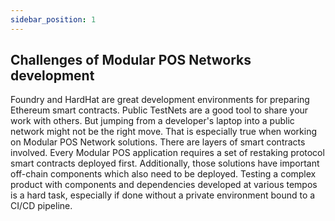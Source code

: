 ```yaml
---
sidebar_position: 1
---
```


## Challenges of Modular POS Networks development

Foundry and HardHat are great development environments for preparing Ethereum smart contracts.
Public TestNets are a good tool to share your work with others.
But jumping from a developer's laptop into a public network might not be the right move.
That is especially true when working on Modular POS Network solutions.
There are layers of smart contracts involved.
Every Modular POS application requires a set of restaking protocol smart contracts deployed first.
Additionally, those solutions have important off-chain components which also need to be deployed.
Testing a complex product with components and dependencies developed at various tempos is a hard task, especially if done without a private environment bound to a CI/CD pipeline.
